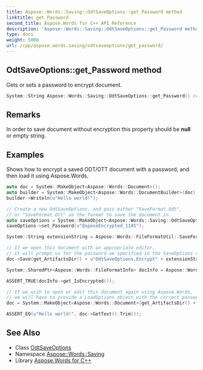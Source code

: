 ```yaml
---
title: Aspose::Words::Saving::OdtSaveOptions::get_Password method
linktitle: get_Password
second_title: Aspose.Words for C++ API Reference
description: 'Aspose::Words::Saving::OdtSaveOptions::get_Password method. Gets or sets a password to encrypt document in C++.'
type: docs
weight: 5000
url: /cpp/aspose.words.saving/odtsaveoptions/get_password/
---
```

## OdtSaveOptions::get_Password method


Gets or sets a password to encrypt document.

```cpp
System::String Aspose::Words::Saving::OdtSaveOptions::get_Password() const
```

## Remarks


In order to save document without encryption this property should be **null** or empty string.

## Examples



Shows how to encrypt a saved ODT/OTT document with a password, and then load it using Aspose.Words. 
```cpp
auto doc = System::MakeObject<Aspose::Words::Document>();
auto builder = System::MakeObject<Aspose::Words::DocumentBuilder>(doc);
builder->Writeln(u"Hello world!");

// Create a new OdtSaveOptions, and pass either "SaveFormat.Odt",
// or "SaveFormat.Ott" as the format to save the document in.
auto saveOptions = System::MakeObject<Aspose::Words::Saving::OdtSaveOptions>(saveFormat);
saveOptions->set_Password(u"@sposeEncrypted_1145");

System::String extensionString = Aspose::Words::FileFormatUtil::SaveFormatToExtension(saveFormat);

// If we open this document with an appropriate editor,
// it will prompt us for the password we specified in the SaveOptions object.
doc->Save(get_ArtifactsDir() + u"OdtSaveOptions.Encrypt" + extensionString, saveOptions);

System::SharedPtr<Aspose::Words::FileFormatInfo> docInfo = Aspose::Words::FileFormatUtil::DetectFileFormat(get_ArtifactsDir() + u"OdtSaveOptions.Encrypt" + extensionString);

ASSERT_TRUE(docInfo->get_IsEncrypted());

// If we wish to open or edit this document again using Aspose.Words,
// we will have to provide a LoadOptions object with the correct password to the loading constructor.
doc = System::MakeObject<Aspose::Words::Document>(get_ArtifactsDir() + u"OdtSaveOptions.Encrypt" + extensionString, System::MakeObject<Aspose::Words::Loading::LoadOptions>(u"@sposeEncrypted_1145"));

ASSERT_EQ(u"Hello world!", doc->GetText().Trim());
```

## See Also

* Class [OdtSaveOptions](../)
* Namespace [Aspose::Words::Saving](../../)
* Library [Aspose.Words for C++](../../../)
